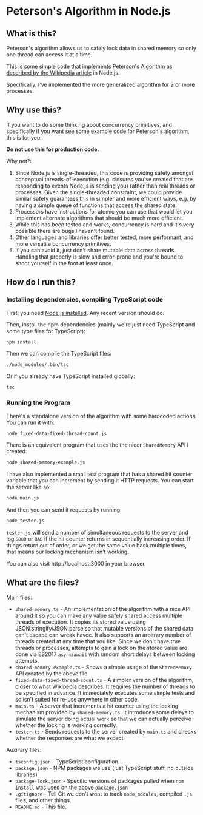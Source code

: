 Peterson's Algorithm in Node.js
===============================

What is this?
-------------

Peterson's algorithm allows us to safely lock data in shared memory so only one thread can access it at a time.

This is some simple code that implements [Peterson's Algorithm as described by the Wikipedia
article](https://en.wikipedia.org/wiki/Peterson%27s_algorithm) in Node.js.

Specifically, I've implemented the more generalized algorithm for 2 or more processes.

Why use this?
-------------

If you want to do some thinking about concurrency primitives, and specifically if you want see some example code for
Peterson's algorithm, this is for you.

**Do not use this for production code.**

Why not?:

1. Since Node.js is single-threaded, this code is providing safety amongst conceptual threads-of-execution (e.g.
   closures you've created that are responding to events Node.js is sending you) rather than real threads or processes.
   Given the single-threaded constraint, we could provide similar safety guarantees this in simpler and more efficient
   ways, e.g. by having a simple queue of functions that access the shared state.
2. Processors have instructions for atomic you can use that would let you implement alternate algorithms that should be
   much more efficient.
3. While this has been tested and works, concurrency is hard and it's very possible there are bugs I haven't found.
4. Other languages and libraries offer better tested, more performant, and more versatile concurrency primitives.
5. If you can avoid it, just don't share mutable data across threads. Handling that properly is slow and error-prone and
   you're bound to shoot yourself in the foot at least once.

How do I run this?
------------------

### Installing dependencies, compiling TypeScript code

First, you need [Node.js installed](https://nodejs.org). Any recent version should do.

Then, install the npm dependencies (mainly we're just need TypeScript and some type files for TypeScript):

```sh
npm install
```

Then we can compile the TypeScript files:

```sh
./node_modules/.bin/tsc
```

Or if you already have TypeScript installed globally:

```
tsc
```

### Running the Program

There's a standalone version of the algorithm with some hardcoded actions. You can run it with:

```sh
node fixed-data-fixed-thread-count.js
```

There is an equivalent program that uses the the nicer `SharedMemory` API I created:

```sh
node shared-memory-example.js
```

I have also implemented a small test program that has a shared hit counter variable that you can increment by sending it
HTTP requests. You can start the server like so:

```sh
node main.js
```

And then you can send it requests by running:

```sh
node tester.js
```

`tester.js` will send a number of simultaneous requests to the server and log `GOOD` or `BAD` if the hit counter returns
in sequentially increasing order. If things return out of order, or we get the same value back multiple times, that
means our locking mechanism isn't working.

You can also visit http://localhost:3000 in your browser.

What are the files?
-------------------

Main files:

- `shared-memory.ts` - An implementation of the algorithm with a nice API around it so you can make any value safely
  shared access multiple threads of execution. It copies its stored value using JSON.stringify/JSON.parse so that
  mutable versions of the shared data can't escape can wreak havoc. It also supports an arbitrary number of threads
  created at any time that you like. Since we don't have true threads or processes, attempts to gain a lock on the
  stored value are done via ES2017 `async`/`await` with random short delays between locking attempts.
- `shared-memory-example.ts` - Shows a simple usage of the `SharedMemory` API created by the above file.
- `fixed-data-fixed-thread-count.ts` - A simpler version of the algorithm, closer to what Wikipedia describes. It
  requires the number of threads to be specified in advance. It immediately executes some simple tests and so isn't
  suited for re-use anywhere in other code.
- `main.ts` - A server that increments a hit counter using the locking mechanism provided by `shared-memory.ts`. It
  introduces some delays to simulate the server doing actual work so that we can actually perceive whether the locking
  is working correctly.
- `tester.ts` - Sends requests to the server created by `main.ts` and checks whether the responses are what we expect.

Auxillary files:

- `tsconfig.json` - TypeScript configuration.
- `package.json` - NPM packages we use (just TypeScript stuff, no outside libraries)
- `package-lock.json` - Specific versions of packages pulled when `npm install` was used on the above `package.json`
- `.gitignore` - Tell Git we don't want to track `node_modules`, compiled `.js` files, and other things.
- `README.md` - This file.